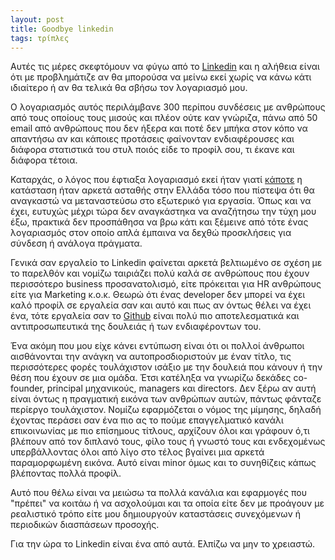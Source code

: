 ```yaml
---
layout: post
title: Goodbye linkedin
tags: τρίπλες
---
```


Αυτές τις μέρες σκεφτόμουν να φύγω από το [Linkedin](https://www.linkedin.com/feed/)
και η αλήθεια είναι ότι με προβλημάτιζε αν θα μπορούσα να μείνω εκεί χωρίς να κάνω
κάτι ιδιαίτερο ή αν θα τελικά θα σβήσω τον λογαριασμό μου.

Ο λογαριασμός αυτός περιλάμβανε 300 περίπου συνδέσεις με ανθρώπους από τους οποίους
τους μισούς και πλέον ούτε καν γνώριζα, πάνω από 50 email από ανθρώπους που δεν ήξερα και
ποτέ δεν μπήκα στον κόπο να απαντήσω αν και κάποιες προτάσεις φαίνονταν ενδιαφέρουσες
και διάφορα στατιστικά του στυλ ποιός είδε το προφίλ σου, τι έκανε και διάφορα τέτοια.

<!--more-->

Καταρχάς, ο λόγος που έφτιαξα λογαριασμό εκεί ήταν γιατί [κάποτε](https://el.wikipedia.org/wiki/%CE%9A%CE%B5%CF%86%CE%B1%CE%BB%CE%B1%CE%B9%CE%B1%CE%BA%CE%BF%CE%AF_%CE%AD%CE%BB%CE%B5%CE%B3%CF%87%CE%BF%CE%B9_%CF%83%CF%84%CE%B7%CE%BD_%CE%95%CE%BB%CE%BB%CE%AC%CE%B4%CE%B1) η κατάσταση ήταν αρκετά
ασταθής στην Ελλάδα τόσο που πίστεψα ότι θα αναγκαστώ να μεταναστεύσω στο εξωτερικό για
εργασία. Όπως και να έχει, ευτυχώς μέχρι τώρα δεν αναγκάστηκα να αναζήτησω την τύχη μου
έξω, πρακτικά δεν προσπάθησα να βρω κάτι και ξέμεινε από τότε ένας λογαριασμός στον
οποίο απλά έμπαινα να δεχθώ προσκλήσεις για σύνδεση ή ανάλογα πράγματα.

Γενικά σαν εργαλείο το Linkedin φαίνεται αρκετά βελτιωμένο σε σχέση με το παρελθόν και
νομίζω ταιριάζει πολύ καλά σε ανθρώπους που έχουν περισσότερο business προσανατολισμό,
είτε πρόκειται για HR ανθρώπους είτε για Marketing κ.ο.κ. Θεωρώ ότι ένας developer δεν
μπορεί να έχει καλό προφίλ σε εργαλεία σαν και αυτό και πως αν όντως θέλει να έχει
ένα, τότε εργαλεία σαν το [Github](https://github.com/) είναι πολύ πιο αποτελεσματικά
και αντιπροσωπευτικά της δουλειάς ή των ενδιαφέροντων του.

Ένα ακόμη που μου είχε κάνει εντύπωση είναι ότι οι πολλοί άνθρωποι αισθάνονται την
ανάγκη να αυτοπροσδιοριστούν με έναν τίτλο, τις περισσότερες φορές τουλάχιστον ισάξιο με
την δουλειά που κάνουν ή την θέση που έχουν σε μια ομάδα. Έτσι κατέληξα να γνωρίζω
δεκάδες co-founder, principal μηχανικούς, managers και directors. Δεν ξέρω αν αυτή
είναι όντως η πραγματική εικόνα των ανθρώπων αυτών, πάντως φάνταζε περίεργο τουλάχιστον.
Νομίζω εφαρμόζεται ο νόμος της μίμησης, δηλαδή έχοντας περάσει σαν ένα πιο ας το πούμε
επαγγελματικό κανάλι επικοινωνίας με πιο επίσημους τίτλους, αρχίζουν όλοι και γράφουν
ό,τι βλέπουν από τον διπλανό τους, φίλο τους ή γνωστό τους και ενδεχομένως
υπερβάλλοντας όλοι από λίγο στο τέλος βγαίνει μια αρκετά παραμορφωμένη εικόνα. Αυτό είναι
minor όμως και το συνηθίζεις κάπως βλέποντας πολλά προφίλ.

Αυτό που θέλω είναι να μειώσω τα πολλά κανάλια και εφαρμογές που "πρέπει" να κοιτάω ή να
ασχολούμαι και τα οποία είτε δεν με προάγουν με ρεαλιστικό τρόπο είτε μου δημιουργούν
καταστάσεις συνεχόμενων ή περιοδικών διασπάσεων προσοχής.

Για την ώρα το Linkedin είναι ένα από αυτά. Ελπίζω να μην το χρειαστώ.
